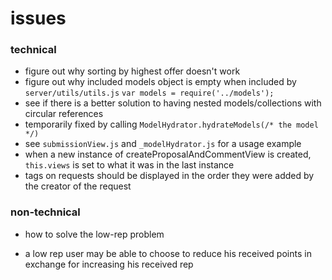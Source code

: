 # issues

### technical
- figure out why sorting by highest offer doesn't work
- figure out why included models object is empty when included by `server/utils/utils.js` `var models = require('../models');`
- see if there is a better solution to having nested models/collections with circular references
 - temporarily fixed by calling `ModelHydrator.hydrateModels(/* the model */)`
 - see `submissionView.js` and `_modelHydrator.js` for a usage example
- when a new instance of createProposalAndCommentView is created, `this.views` is set to what it was in the last instance
- tags on requests should be displayed in the order they were added by the creator of the request


### non-technical

- how to solve the low-rep problem

 - a low rep user may be able to choose to reduce his received points in exchange for increasing his received rep
